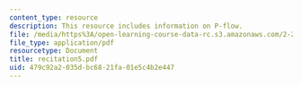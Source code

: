 ```yaml
---
content_type: resource
description: This resource includes information on P-flow.
file: /media/https%3A/open-learning-course-data-rc.s3.amazonaws.com/2-20-marine-hydrodynamics-13-021-spring-2005/479c92a2035dbc6821fa01e5c4b2e447_recitation5.pdf
file_type: application/pdf
resourcetype: Document
title: recitation5.pdf
uid: 479c92a2-035d-bc68-21fa-01e5c4b2e447
---
```

